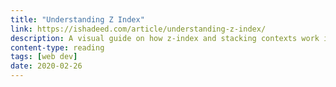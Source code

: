 ```yaml
---
title: "Understanding Z Index"
link: https://ishadeed.com/article/understanding-z-index/
description: A visual guide on how z-index and stacking contexts work in CSS.
content-type: reading
tags: [web dev]
date: 2020-02-26
---
```

